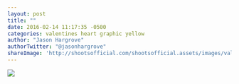 ```yaml
---
layout: post
title: ""
date: 2016-02-14 11:17:35 -0500
categories: valentines heart graphic yellow 
author: "Jason Hargrove"
authorTwitter: "@jasonhargrove"
shareImage: 'http://shootsofficial.com/shootsofficial.assets/images/valentines-heart-yelow-graphic.jpeg'
---
```


<a href="http://shootsofficial.com/shootsofficial.assets/images/valentines-heart-yelow-graphic.jpeg">
	<img src="{{ page.shareImage }}"> 
</a>